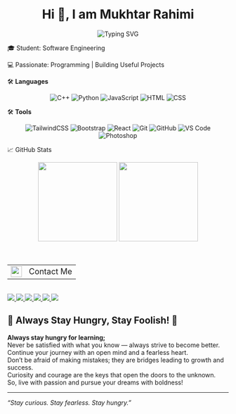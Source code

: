 <h1 align="center">Hi 👋, I am Mukhtar Rahimi</h1>

<p align="center">
  <img src="https://readme-typing-svg.demolab.com/?font=Fira+Code&pause=1000&color=00F5FF&center=true&vCenter=true&width=500&height=50&lines=Software+Engineer+in+Making;Frontend+Developer;Lifelong+Learner;Passionate+Problem+Solver" alt="Typing SVG" />
</p>

🎓 Student: Software Engineering  

💻 Passionate: Programming | Building Useful Projects  

🛠 **Languages**
<div align="center">
  <img src="https://img.shields.io/badge/C%2B%2B-00599C?style=for-the-badge&logo=c%2B%2B&logoColor=white" alt="C++" />
  <img src="https://img.shields.io/badge/Python-306998?style=for-the-badge&logo=python&logoColor=white" alt="Python" />
  <img src="https://img.shields.io/badge/JavaScript-F7DF1E?style=for-the-badge&logo=javascript&logoColor=black" alt="JavaScript" />
  <img src="https://img.shields.io/badge/HTML-E34F26?style=for-the-badge&logo=html5&logoColor=white" alt="HTML" />
  <img src="https://img.shields.io/badge/CSS-1572B6?style=for-the-badge&logo=css3&logoColor=white" alt="CSS" />
</div>

🛠 **Tools**
<div align="center">
  <img src="https://img.shields.io/badge/TailwindCSS-06B6D4?style=for-the-badge&logo=tailwindcss&logoColor=white" alt="TailwindCSS" />
  <img src="https://img.shields.io/badge/Bootstrap-563D7C?style=for-the-badge&logo=bootstrap&logoColor=white" alt="Bootstrap" />
  <img src="https://img.shields.io/badge/React-61DAFB?style=for-the-badge&logo=react&logoColor=black" alt="React" />
  <img src="https://img.shields.io/badge/Git-F05032?style=for-the-badge&logo=git&logoColor=white" alt="Git" />
  <img src="https://img.shields.io/badge/GitHub-100000?style=for-the-badge&logo=github&logoColor=white" alt="GitHub" />
  <img src="https://img.shields.io/badge/VS%20Code-007ACC?style=for-the-badge&logo=visualstudiocode&logoColor=white" alt="VS Code" />
  <img src="https://img.shields.io/badge/Photoshop-31A8FF?style=for-the-badge&logo=adobephotoshop&logoColor=white" alt="Photoshop" />
</div>


📈 GitHub Stats  
<div align="center"> 
  <img src="https://github-readme-stats.vercel.app/api?username=Mukhtarrahimi&show_icons=true&theme=github_dark" height="180px" /> 
  <img src="https://github-readme-stats.vercel.app/api/top-langs/?username=Mukhtarrahimi&layout=compact&theme=github_dark" height="180px"/> 
  <br />
  
</div><br/><br/>


<table>
  <tr>
    <td><img src="https://cdn-icons-png.flaticon.com/256/5300/5300598.png" width="25" /></td>
    <td style="padding-left: 8px; font-size: 18px;">Contact Me</td>
  </tr>
</table>
<br/>
  <a href="mailto:mukhtarrahimi110@gmail.com"> 
    <img src="https://img.shields.io/badge/Gmail-D14836?style=for-the-badge&logo=gmail&logoColor=white" />
  </a> 
  <a href="https://github.com/Mukhtarrahimi"> 
    <img src="https://img.shields.io/badge/GitHub-100000?style=for-the-badge&logo=github&logoColor=white" />
  </a> 
  <a href="https://t.me/M_Rahime"> 
    <img src="https://img.shields.io/badge/Telegram-2CA5E0?style=for-the-badge&logo=telegram&logoColor=white" />
  </a> 
  <a href="https://wa.me/00989159597022"> 
    <img src="https://img.shields.io/badge/WhatsApp-25D366?style=for-the-badge&logo=whatsapp&logoColor=white" />
  </a> 
  <a href="https://www.linkedin.com/in/yourlinkedinprofile"> 
    <img src="https://img.shields.io/badge/LinkedIn-0A66C2?style=for-the-badge&logo=linkedin&logoColor=white" />
  </a> 
  <a href="https://www.facebook.com/YourProfileLink"> 
    <img src="https://img.shields.io/badge/Facebook-1877F2?style=for-the-badge&logo=facebook&logoColor=white" />
  </a>
</p>

## 🌟 Always Stay Hungry, Stay Foolish! 🌟

**Always stay hungry for learning;**  
Never be satisfied with what you know — always strive to become better.  
Continue your journey with an open mind and a fearless heart.  
Don’t be afraid of making mistakes; they are bridges leading to growth and success.  
Curiosity and courage are the keys that open the doors to the unknown.  
So, live with passion and pursue your dreams with boldness!  

---

_“Stay curious. Stay fearless. Stay hungry.”_  
